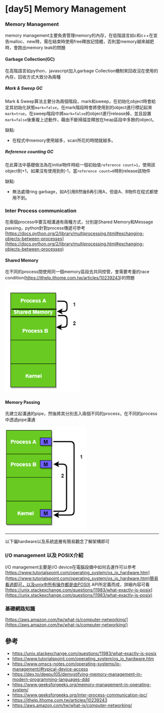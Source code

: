 # [day5] Memory Management

### Memory Management 
memory management主要負責管理memory的內存，在低階語言如c和c++在宣告malloc、new時，需在結束時使用free釋放記憶體，否則當memory越來越肥時，會跑出memory leak的問題

#### Garbage Collection(GC)
在高階語言如python、javascript加入garbage Collection機制來回收沒在使用的內存，回收方式大致分為兩種

##### Mark & Sweep GC
Mark & Sweep算法主要分為兩個階段，mark和sweep，在初始化object時會給定其初始化狀態`mark=false`，在mark階段時會將使用到的object進行標記起來`mark=true`，在sweep階段中將`mark=false`的object進行release掉，並且設置`mark=false`後重複上述動作，藉由不斷掃描並釋放在heap區段中多餘的object。

缺點: 
* 在程式中memory使用越多，scan所花的時間就越多。

##### Reference counting GC
在此算法中基礎做法為在initial物件時給一個初始值`reference count=1`，使用該object則+1，如果沒有使用到則-1，當`reference count=0`時則release該物件

缺點: 
* 無法處理ring garbage，如A引用B然後B再引用A，但是A、B物件在程式都使用不到。


### Inter Process communication
在兩個process中要互相溝通有兩種方式，分別是Shared Memory和Message passing，python針對process傳遞可參考[https://docs.python.org/2/library/multiprocessing.html#exchanging-objects-between-processes](https://docs.python.org/2/library/multiprocessing.html#exchanging-objects-between-processes)

#### Shared Memory
在不同的process間使用同一個memory區段去共同控管，會需要考量的race condition(https://ithelp.ithome.com.tw/articles/10239243)的問題

![](../img/memory01.png)

#### Memory Passing
先建立起溝通的pipe，然後將其分別丟入兩個不同的process，在不同的process中透過pipe溝通

![](../img/memory02.png)

----
以下偏hardware以及系統底層有簡易觀念了解架構即可
### I/O management 以及 POSIX介紹
I/O management主要是I/O device在電腦設備中如何去運作可以參考[https://www.tutorialspoint.com/operating_system/os_io_hardware.htm](https://www.tutorialspoint.com/operating_system/os_io_hardware.htm)簡易看過即可，以及unix中所有操作都是由POSIX API所定義而成，詳細內容可看[https://unix.stackexchange.com/questions/11983/what-exactly-is-posix](https://unix.stackexchange.com/questions/11983/what-exactly-is-posix)

### 基礎網路知識
[https://aws.amazon.com/tw/what-is/computer-networking/](https://aws.amazon.com/tw/what-is/computer-networking/)

## 參考
* https://unix.stackexchange.com/questions/11983/what-exactly-is-posix
* https://www.tutorialspoint.com/operating_system/os_io_hardware.htm
* https://www.omscs-notes.com/operating-systems/io-management/#typical-device-access
* https://dev.to/deepu105/demystifying-memory-management-in-modern-programming-languages-ddd
* https://www.geeksforgeeks.org/memory-management-in-operating-system/
* https://www.geeksforgeeks.org/inter-process-communication-ipc/
* https://ithelp.ithome.com.tw/articles/10239243
* https://aws.amazon.com/tw/what-is/computer-networking/

